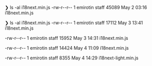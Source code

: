 ❯ ls -al i18next.min.js
-rw-r--r-- 1 emirotin staff 45089 May 2 03:16 i18next.min.js

❯ ls -al i18next.min.js
-rw-r--r-- 1 emirotin staff 17112 May 3 13:41 i18next.min.js

-rw-r--r-- 1 emirotin staff 15952 May 3 14:31 i18next.min.js

-rw-r--r-- 1 emirotin staff 14424 May 4 11:09 i18next.min.js

-rw-r--r-- 1 emirotin staff 8355 May 4 14:29 i18next-light.min.js
